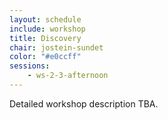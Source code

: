 ```yaml
---
layout: schedule
include: workshop
title: Discovery
chair: jostein-sundet
color: "#e0ccff"
sessions:
    - ws-2-3-afternoon
---
```


Detailed workshop description TBA.
